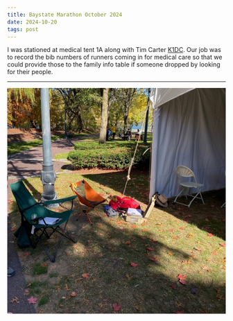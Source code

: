 ```yaml
---
title: Baystate Marathon October 2024
date: 2024-10-20
tags: post
---
```


I was stationed at medical tent 1A along with Tim Carter [K1DC]. Our job was to record the bib numbers of runners coming in for medical care so that we could provide those to the family info table if someone dropped by looking for their people.

[k1dc]: https://www.qrz.com/db/K1DC

---

![A picture of my station at the medical tent](station.jpg)
